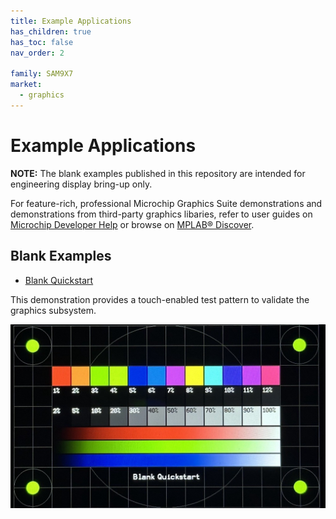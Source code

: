 ```yaml
---
title: Example Applications
has_children: true
has_toc: false
nav_order: 2

family: SAM9X7
market:
  - graphics
---
```


# Example Applications

**NOTE:** The blank examples published in this repository are intended for engineering display bring-up only. 

For feature-rich, professional Microchip Graphics Suite demonstrations and demonstrations from third-party graphics libaries, refer to user guides on [Microchip Developer Help](https://developerhelp.microchip.com/xwiki/bin/view/software-tools/mgs/dev-kits/sam9x75-ug/) or browse on [MPLAB® Discover](https://mplab-discover.microchip.com/v2?dsl=Microchip+AND+Graphics+AND+Suite+AND+9x7).


## Blank Examples 


* [Blank Quickstart](./blank_quickstart/readme.md)

This demonstration provides a touch-enabled test pattern to validate the graphics subsystem.

![](./../images/sam_9x75_cu_blank_qs.jpg)


